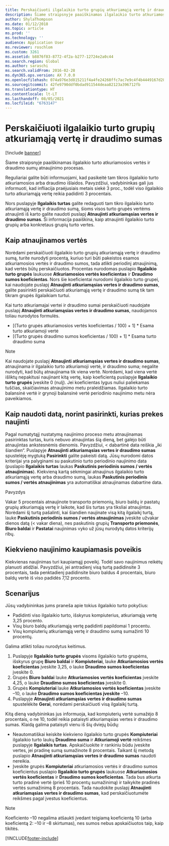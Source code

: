 ```yaml
---
title: Perskaičiuoti ilgalaikio turto grupių atkuriamąją vertę ir draudimo sumas
description: Šiame straipsnyje paaiškinamas ilgalaikio turto atkuriamosios vertės ir draudimo sumų atnaujinimo procesas.
author: ShylaThompson
ms.date: 01/12/2018
ms.topic: article
ms.prod: ''
ms.technology: ''
audience: Application User
ms.reviewer: roschlom
ms.custom: 3261
ms.assetid: b8876f83-8772-4f2a-b277-12724e2a0c44
ms.search.region: Global
ms.author: saraschi
ms.search.validFrom: 2016-02-28
ms.dyn365.ops.version: AX 7.0.0
ms.openlocfilehash: 074a976e3d815211f4a4fe24268ffc7ac7e9c4f4b4449167d288876a93749e1a
ms.sourcegitcommit: 42fe9790ddf0bdad911544deaa82123a396712fb
ms.translationtype: HT
ms.contentlocale: lt-LT
ms.lasthandoff: 08/05/2021
ms.locfileid: "6763147"
---
```

# <a name="recalculate-replacement-costs-and-insured-values-for-fixed-asset-groups"></a>Perskaičiuoti ilgalaikio turto grupių atkuriamąją vertę ir draudimo sumas

[!include [banner](../includes/banner.md)]

Šiame straipsnyje paaiškinamas ilgalaikio turto atkuriamosios vertės ir draudimo sumų atnaujinimo procesas.

Reguliariai galite būti informuojami, kad pasikeitė tam tikros ilgalaikio turto atkuriamosios arba draudimo išlaidos. Pavyzdžiui, vadybininkas gali jus informuoti, kad infliacija praėjusiais metais siekė 3 proc., todėl viso ilgalaikio turto atkuriamąją vertę reikia padidinti 3 procentais. 

Nors puslapyje **Ilgalaikis turtas** galite redaguoti tam tikro ilgalaikio turto atkuriamąją vertę ir draudimo sumą, šioms visos turto grupės vertėms atnaujinti iš karto galite naudoti puslapį **Atnaujinti atkuriamąsias vertes ir draudimo sumas**. Ši informacija paaiškina, kaip atnaujinti ilgalaikio turto grupių arba konkretaus grupių turto vertes.

## <a name="how-values-are-updated"></a> Kaip atnaujinamos vertės
Norėdami perskaičiuoti ilgalaikio turto grupių atkuriamąją vertę ir draudimo sumą, turite nurodyti procentą, kuriuo turi būti pakeistos esamos atkuriamosios vertės ir draudimo sumos, tada atlikti periodinį atnaujinimą, kad vertės būtų perskaičiuotos. Procentas nurodomas puslapio **Ilgalaikio turto grupės** laukuose **Atkuriamosios vertės koeficientas** ir **Draudimo sumos koeficientas**. Nors šie koeficientai nurodomi ilgalaikio turto grupei, kai naudojate puslapį **Atnaujinti atkuriamąsias vertes ir draudimo sumas**, galite pasirinkti perskaičiuoti atkuriamąją vertę ir draudimo sumą tik tam tikram grupės ilgalaikiam turtui. 

Kai turto atkuriamajai vertei ir draudimo sumai perskaičiuoti naudojate puslapį **Atnaujinti atkuriamąsias vertes ir draudimo sumas**, naudojamos toliau nurodytos formulės.

-   \[(Turto grupės atkuriamosios vertės koeficientas / 100) + 1\] \* Esama turto atkuriamoji vertė
-   \[(Turto grupės draudimo sumos koeficientas / 100) + 1\] \* Esama turto draudimo suma

> [!NOTE] 
> Kai naudojate puslapį **Atnaujinti atkuriamąsias vertes ir draudimo sumas**, atnaujinama ir ilgalaikio turto atkuriamoji vertė, ir draudimo suma; negalite nurodyti, kad būtų atnaujinama tik viena vertė. Norėdami, kad viena vertė išliktų nepakitusi naujinant kitą vertę, kaip koeficientą puslapyje **Ilgalaikio turto grupės** įveskite 0 (nulį). Jei koeficientas lygus nuliui paliekamas tuščias, skaičiavimas atnaujinimo metu praleidžiamas. Ilgalaikio turto balansinė vertė ir grynoji balansinė vertė periodinio naujinimo metu nėra paveikiamos. 

## <a name="how-to-use-a-date-to-select-which-items-to-update"></a> Kaip naudoti datą, norint pasirinkti, kurias prekes naujinti
Pagal numatytąjį nustatymą naujinimo proceso metu atnaujinamas pasirinktas turtas, kuris nebuvo atnaujintas šią dieną, bet galėjo būti atnaujintas ankstesnėmis dienomis. Pavyzdžiui, &lt; dabartinė data reiškia „iki šiandien“. Puslapyje **Atnaujinti atkuriamąsias vertes ir draudimo sumas** spustelėję mygtuką **Pasirinkti** galite pakeisti datą. Jūsų nurodomi datos kriterijai yra palyginami su paskutinio turto periodinio naujinimo data (puslapio **Ilgalaikis turtas** laukas **Paskutinis periodinis sumos / vertės atnaujinimas**). Kiekvieną kartą sėkmingai atnaujinus ilgalaikio turto atkuriamąją vertę arba draudimo sumą, laukas **Paskutinis periodinis sumos / vertės atnaujinimas** yra automatiškai atnaujinamas dabartine data. 

Pavyzdys 

Vakar 5 procentais atnaujinote transporto priemonių, biuro baldų ir pastatų grupių atkuriamąją vertę ir laikote, kad šis turtas yra tiksliai atnaujintas. Norėdami šį turtą pašalinti, kai šiandien naujinate visą kitą ilgalaikį turtą, lauke **Paskutinis periodinis sumos / vertės atnaujinimas** įveskite užvakar dienos datą (&lt; vakar diena), nes paskutinis grupių **Transporto priemonės**, **Biuro baldai** ir **Pastatai** naujinimas vyko už jūsų nurodytų datos kriterijų ribų.

## <a name="cumulative-effect-of-each-update"></a> Kiekvieno naujinimo kaupiamasis poveikis
Kiekvienas naujinimas turi kaupiamąjį poveikį. Todėl savo naujinimus reikėtų planuoti atidžiai. Pavyzdžiui, jei antradienį visą turtą padidinsite 3 procentais, tada penktadienį padidinsite biuro baldus 4 procentais, biuro baldų vertė iš viso padidės 7,12 procento.

## <a name="scenario"></a>Scenarijus
Jūsų vadybininkas jums praneša apie tokius ilgalaikio turto pokyčius:
-   Padidinti viso ilgalaikio turto, išskyrus kompiuterius, atkuriamąją vertę 3,25 procento.
-   Visų biuro baldų atkuriamąją vertę padidinti papildomai 1 procentu.
-   Visų kompiuterių atkuriamąją vertę ir draudimo sumą sumažinti 10 procentų.

Galima atlikti toliau nurodytus keitimus.
1.  Puslapyje **Ilgalaikio turto grupės** visoms ilgalaikio turto grupėms, išskyrus grupę **Biuro baldai** ir **Kompiuteriai**, lauke **Atkuriamosios vertės koeficientas** įveskite 3,25, o lauke **Draudimo sumos koeficientas** įveskite 0.
2.  Grupės **Biuro baldai** lauke **Atkuriamosios vertės koeficientas** įveskite 4,25, o lauke **Draudimo sumos koeficientas** įveskite 0.
3.  Grupės **Kompiuteriai** lauke **Atkuriamosios vertės koeficientas** įveskite –10, o lauke **Draudimo sumos koeficientas įveskite** –10.
4.  Puslapyje **Atnaujinti atkuriamąsias vertes ir draudimo sumas** spustelėkite **Gerai**, norėdami perskaičiuoti visą ilgalaikį turtą.

Kitą dieną vadybininkas jus informuoja, kad kompiuterių vertė sumažėjo 8 procentais, o ne 10, todėl reikia pataisyti atkuriamąsias vertes ir draudimo sumas. Klaidą galima pataisyti vienu iš šių dviejų būdų:
-   Neautomatiškai keiskite kiekvieno ilgalaikio turto grupės **Kompiuteriai** ilgalaikio turto laukų **Draudimo suma** ir **Atkuriamoji vertė** reikšmes puslapyje **Ilgalaikis turtas**. Apskaičiuokite ir rankiniu būdu įveskite vertes, jei pradinę sumą sumažinote 8 procentais. Taikant šį metodą puslapio **Atnaujinti atkuriamąsias vertes ir draudimo sumas** naudoti nereikia.
-   Įveskite grupės **Kompiuteriai** atkuriamosios vertės ir draudimo sumos koeficientus puslapio **Ilgalaikio turto grupės** laukuose **Atkuriamosios vertės koeficientas** ir **Draudimo sumos koeficientas**. Tada bus atkurta turto pradinė vertė (prieš 10 procentų sumažinimą) ir taikykite pradinės vertės sumažinimą 8 procentais. Tada naudokite puslapį **Atnaujinti atkuriamąsias vertes ir draudimo sumas**, kad perskaičiuotumėte reikšmes pagal įvestus koeficientus.

> [!NOTE]  
> Koeficiento –10 negalima atšaukti įvedant teigiamą koeficientą 10 (arba koeficientą 2: –10 ir –8 skirtumas), nes sumos nebus apskaičiuotos taip, kaip tikitės. 







[!INCLUDE[footer-include](../../includes/footer-banner.md)]